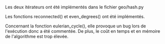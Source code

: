Les deux itérateurs ont été implémentés dans le fichier geo/hash.py

Les fonctions reconnected() et even_degrees() ont été implémentés.

Concernant la fonction eulerian_cycle(), elle provoque un bug lors de l'exécution donc a été
commentée. De plus, le coût en temps et en mémoire de l'algorithme est trop élevée.
